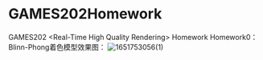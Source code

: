 # GAMES202Homework
GAMES202 &lt;Real-Time High Quality Rendering> Homework
Homework0：
  Blinn-Phong着色模型效果图：
![1651753056(1)](https://user-images.githubusercontent.com/37318309/166921256-7f6cd1c6-9a93-43f7-bc31-63006e7de56a.png)
